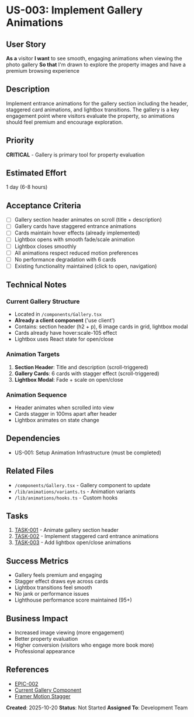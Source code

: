 # US-003: Implement Gallery Animations

## User Story

**As a** visitor
**I want** to see smooth, engaging animations when viewing the photo gallery
**So that** I'm drawn to explore the property images and have a premium browsing experience

## Description

Implement entrance animations for the gallery section including the header, staggered card animations, and lightbox transitions. The gallery is a key engagement point where visitors evaluate the property, so animations should feel premium and encourage exploration.

## Priority

**CRITICAL** - Gallery is primary tool for property evaluation

## Estimated Effort

1 day (6-8 hours)

## Acceptance Criteria

- [ ] Gallery section header animates on scroll (title + description)
- [ ] Gallery cards have staggered entrance animations
- [ ] Cards maintain hover effects (already implemented)
- [ ] Lightbox opens with smooth fade/scale animation
- [ ] Lightbox closes smoothly
- [ ] All animations respect reduced motion preferences
- [ ] No performance degradation with 6 cards
- [ ] Existing functionality maintained (click to open, navigation)

## Technical Notes

### Current Gallery Structure

- Located in `/components/Gallery.tsx`
- **Already a client component** ('use client')
- Contains: section header (h2 + p), 6 image cards in grid, lightbox modal
- Cards already have hover:scale-105 effect
- Lightbox uses React state for open/close

### Animation Targets

1. **Section Header**: Title and description (scroll-triggered)
2. **Gallery Cards**: 6 cards with stagger effect (scroll-triggered)
3. **Lightbox Modal**: Fade + scale on open/close

### Animation Sequence

- Header animates when scrolled into view
- Cards stagger in 100ms apart after header
- Lightbox animates on state change

## Dependencies

- US-001: Setup Animation Infrastructure (must be completed)

## Related Files

- `/components/Gallery.tsx` - Gallery component to update
- `/lib/animations/variants.ts` - Animation variants
- `/lib/animations/hooks.ts` - Custom hooks

## Tasks

1. [TASK-001](./tasks/TASK-001.md) - Animate gallery section header
2. [TASK-002](./tasks/TASK-002.md) - Implement staggered card entrance animations
3. [TASK-003](./tasks/TASK-003.md) - Add lightbox open/close animations

## Success Metrics

- Gallery feels premium and engaging
- Stagger effect draws eye across cards
- Lightbox transitions feel smooth
- No jank or performance issues
- Lighthouse performance score maintained (95+)

## Business Impact

- Increased image viewing (more engagement)
- Better property evaluation
- Higher conversion (visitors who engage more book more)
- Professional appearance

## References

- [EPIC-002](../epic.md)
- [Current Gallery Component](../../../../components/Gallery.tsx)
- [Framer Motion Stagger](https://www.framer.com/motion/transition/##orchestration)

**Created**: 2025-10-20
**Status**: Not Started
**Assigned To**: Development Team
